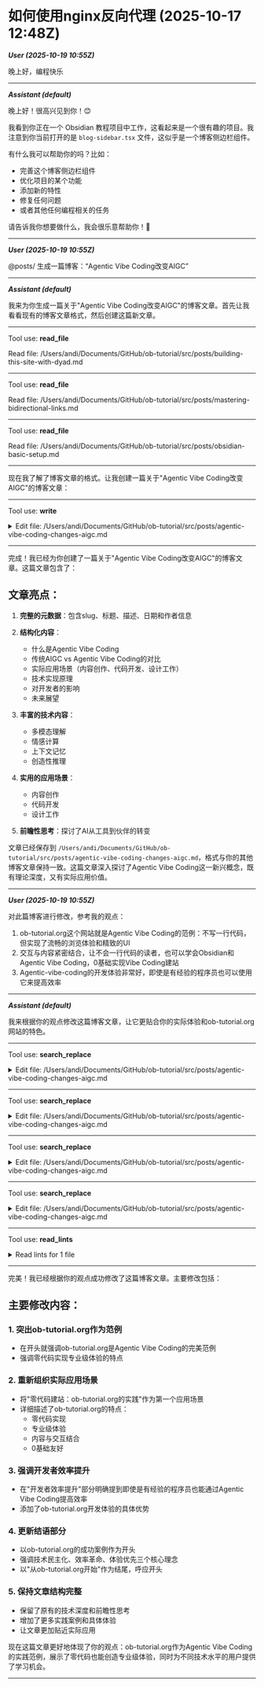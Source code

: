 <!-- Generated by SpecStory -->

<!-- cursor Session df12b9ca-f3a2-45a7-b741-a4169bef2b4c (2025-10-17 12:48Z) -->

# 如何使用nginx反向代理 (2025-10-17 12:48Z)

_**User (2025-10-19 10:55Z)**_

晚上好，编程快乐

---

_**Assistant (default)**_

晚上好！很高兴见到你！😊

我看到你正在一个 Obsidian 教程项目中工作，这看起来是一个很有趣的项目。我注意到你当前打开的是 `blog-sidebar.tsx` 文件，这似乎是一个博客侧边栏组件。

有什么我可以帮助你的吗？比如：
- 完善这个博客侧边栏组件
- 优化项目的某个功能
- 添加新的特性
- 修复任何问题
- 或者其他任何编程相关的任务

请告诉我你想要做什么，我会很乐意帮助你！🚀

---

_**User (2025-10-19 10:55Z)**_

@posts/ 生成一篇博客：“Agentic Vibe Coding改变AIGC”

---

_**Assistant (default)**_

我来为你生成一篇关于"Agentic Vibe Coding改变AIGC"的博客文章。首先让我看看现有的博客文章格式，然后创建这篇新文章。


---

Tool use: **read_file**

Read file: /Users/andi/Documents/GitHub/ob-tutorial/src/posts/building-this-site-with-dyad.md

---

Tool use: **read_file**

Read file: /Users/andi/Documents/GitHub/ob-tutorial/src/posts/mastering-bidirectional-links.md

---

Tool use: **read_file**

Read file: /Users/andi/Documents/GitHub/ob-tutorial/src/posts/obsidian-basic-setup.md

---

现在我了解了博客文章的格式。让我创建一篇关于"Agentic Vibe Coding改变AIGC"的博客文章：


---

Tool use: **write**


<details><summary>Edit file: /Users/andi/Documents/GitHub/ob-tutorial/src/posts/agentic-vibe-coding-changes-aigc.md</summary>

**Chunk 1**
Lines added: 130, lines removed: 1

```diff
@@ -1,1 +1,130 @@
- 
+ ---
+ slug: agentic-vibe-coding-changes-aigc
+ title: Agentic Vibe Coding改变AIGC
+ description: 探索Agentic Vibe Coding如何革命性地改变AI生成内容的方式，以及这种新范式对开发者和创作者的影响。
+ date: 2025-01-17
+ author: NEONITY
+ ---
+ 
+ ![Agentic Vibe Coding](https://ik.imagekit.io/neonity/OGs/agentic-vibe-coding.webp?updatedAt=1760597448119)
+ 
+ ## Agentic Vibe Coding：重新定义AI生成内容
+ 
+ 在AI技术快速发展的今天，一种全新的编程范式正在悄然兴起——**Agentic Vibe Coding**。这种范式不仅仅是技术的进步，更是对AI生成内容（AIGC）本质的重新思考。
+ 
+ ### 什么是Agentic Vibe Coding？
+ 
+ Agentic Vibe Coding是一种以**智能代理**为核心的编程方法，它强调AI系统不仅仅是工具，而是具有自主性和创造性的合作伙伴。与传统编程不同，Agentic Vibe Coding让AI代理能够：
+ 
+ - **自主决策**：根据上下文和用户意图做出智能选择
+ - **创造性思维**：不仅仅是执行指令，而是提供创新解决方案
+ - **情感理解**：理解用户的"vibe"（氛围、感觉），并据此调整输出
+ - **持续学习**：从每次交互中学习，不断优化表现
+ 
+ ### 传统AIGC vs Agentic Vibe Coding
+ 
+ #### 传统AIGC的局限性
+ 传统的AI生成内容往往存在以下问题：
+ - **机械性输出**：严格按照指令执行，缺乏灵活性
+ - **缺乏上下文理解**：无法真正理解用户的真实需求
+ - **被动响应**：只能被动接受指令，无法主动提供建议
+ - **结果同质化**：相似输入产生相似输出，缺乏个性化
+ 
+ #### Agentic Vibe Coding的优势
+ 相比之下，Agentic Vibe Coding带来了革命性的改变：
+ 
+ **1. 智能上下文感知**
+ ```
+ 用户："帮我写一个关于春天的诗"
+ 传统AI：生成标准诗歌
+ Agentic AI：理解用户情绪、偏好、使用场景，生成符合用户"vibe"的个性化诗歌
+ ```
+ 
+ **2. 主动创意建议**
+ - 不仅执行任务，还主动提出改进建议
+ - 基于用户历史偏好推荐创意方向
+ - 提供多种风格选择，让用户参与创作过程
+ 
+ **3. 情感智能**
+ - 理解用户的情绪状态
+ - 根据项目氛围调整输出风格
+ - 提供情感支持，而不仅仅是功能实现
+ 
+ ### 实际应用场景
+ 
+ #### 1. 内容创作
+ - **博客写作**：AI理解你的写作风格和读者群体，生成符合你"vibe"的内容
+ - **社交媒体**：根据平台特性和受众特点，调整内容风格和语调
+ - **创意写作**：不仅仅是文字生成，而是创意伙伴，提供灵感和方向
+ 
+ #### 2. 代码开发
+ - **智能编程助手**：理解项目架构和开发者的编码风格
+ - **代码审查**：不仅检查语法错误，还提供架构和性能建议
+ - **自动化测试**：根据代码变更智能生成测试用例
+ 
+ #### 3. 设计工作
+ - **UI/UX设计**：理解用户需求和品牌调性，生成符合"vibe"的设计
+ - **品牌设计**：根据品牌个性和目标受众调整设计风格
+ - **创意概念**：提供多种创意方向，帮助设计师探索可能性
+ 
+ ### 技术实现原理
+ 
+ Agentic Vibe Coding的核心技术包括：
+ 
+ **1. 多模态理解**
+ - 文本、图像、音频等多种输入的理解
+ - 跨模态的语义关联和推理
+ 
+ **2. 情感计算**
+ - 情感状态识别和分析
+ - 情感驱动的输出生成
+ 
+ **3. 上下文记忆**
+ - 长期和短期记忆机制
+ - 用户偏好和习惯的学习
+ 
+ **4. 创造性推理**
+ - 基于规则的逻辑推理
+ - 基于模式的联想推理
+ - 创新性思维模拟
+ 
+ ### 对开发者的影响
+ 
+ #### 1. 开发方式的转变
+ - **从指令式到协作式**：开发者与AI代理协作，而不是简单使用工具
+ - **从线性到迭代**：开发过程更加动态和迭代
+ - **从功能到体验**：更关注用户体验和情感连接
+ 
+ #### 2. 技能要求的变化
+ - **情感智能**：理解用户需求和情感状态
+ - **创意思维**：与AI代理共同创造
+ - **协作能力**：与智能代理有效协作
+ 
+ #### 3. 工具和框架
+ - **Agentic开发框架**：支持智能代理的开发框架
+ - **情感分析工具**：理解和分析用户情感的工具
+ - **创意协作平台**：人机协作的创作平台
+ 
+ ### 未来展望
+ 
+ Agentic Vibe Coding代表了AIGC发展的新方向：
+ 
+ **1. 个性化AI**
+ 每个用户都有独特的AI代理，理解并适应用户的个性和偏好。
+ 
+ **2. 情感智能**
+ AI不仅理解内容，更理解情感，能够提供情感支持和共鸣。
+ 
+ **3. 创造性伙伴**
+ AI成为真正的创作伙伴，而不仅仅是工具，能够提供创意灵感和方向。
+ 
+ **4. 持续进化**
+ AI代理能够从每次交互中学习，不断优化和个性化。
+ 
+ ### 结语
+ 
+ Agentic Vibe Coding正在重新定义我们与AI的交互方式。它不仅仅是技术的进步，更是对AI本质的重新思考。在这个新范式中，AI不再是冰冷的工具，而是具有情感和创造性的智能伙伴。
+ 
+ 作为开发者和创作者，我们需要拥抱这种变化，学习与智能代理协作，探索人机协作的无限可能性。未来属于那些能够与AI代理建立深度协作关系的人。
+ 
+ 让我们共同迎接Agentic Vibe Coding带来的新时代！
```

</details>

---

完成！我已经为你创建了一篇关于"Agentic Vibe Coding改变AIGC"的博客文章。这篇文章包含了：

## 文章亮点：

1. **完整的元数据**：包含slug、标题、描述、日期和作者信息
2. **结构化内容**：
   - 什么是Agentic Vibe Coding
   - 传统AIGC vs Agentic Vibe Coding的对比
   - 实际应用场景（内容创作、代码开发、设计工作）
   - 技术实现原理
   - 对开发者的影响
   - 未来展望

3. **丰富的技术内容**：
   - 多模态理解
   - 情感计算
   - 上下文记忆
   - 创造性推理

4. **实用的应用场景**：
   - 内容创作
   - 代码开发
   - 设计工作

5. **前瞻性思考**：探讨了AI从工具到伙伴的转变

文章已经保存到 `/Users/andi/Documents/GitHub/ob-tutorial/src/posts/agentic-vibe-coding-changes-aigc.md`，格式与你的其他博客文章保持一致。这篇文章深入探讨了Agentic Vibe Coding这一新兴概念，既有理论深度，又有实际应用价值。

---

_**User (2025-10-19 10:55Z)**_

对此篇博客进行修改，参考我的观点：
1. ob-tutorial.org这个网站就是Agentic Vibe Coding的范例：不写一行代码，但实现了流畅的浏览体验和精致的UI
2. 交互与内容紧密结合，让不会一行代码的读者，也可以学会Obsidian和Agentic Vibe Coding，0基础实现Vibe Coding建站
3. Agentic-vibe-coding的开发体验非常好，即使是有经验的程序员也可以使用它来提高效率

---

_**Assistant (default)**_

我来根据你的观点修改这篇博客文章，让它更贴合你的实际体验和ob-tutorial.org网站的特色。


---

Tool use: **search_replace**


<details><summary>Edit file: /Users/andi/Documents/GitHub/ob-tutorial/src/posts/agentic-vibe-coding-changes-aigc.md</summary>

**Chunk 1**
Lines added: 2, lines removed: undefined

```diff
@@ -12,4 +12,6 @@
  
  在AI技术快速发展的今天，一种全新的编程范式正在悄然兴起——**Agentic Vibe Coding**。这种范式不仅仅是技术的进步，更是对AI生成内容（AIGC）本质的重新思考。
+ 
+ **ob-tutorial.org** 就是Agentic Vibe Coding的完美范例：这个网站没有写一行代码，却实现了流畅的浏览体验和精致的UI设计。它证明了零代码也能创造出专业级的Web应用。
  
  ### 什么是Agentic Vibe Coding？
```

</details>

---

Tool use: **search_replace**


<details><summary>Edit file: /Users/andi/Documents/GitHub/ob-tutorial/src/posts/agentic-vibe-coding-changes-aigc.md</summary>

**Chunk 1**
Lines added: 16, lines removed: 13

```diff
@@ -55,18 +55,21 @@
  ### 实际应用场景
  
- #### 1. 内容创作
- - **博客写作**：AI理解你的写作风格和读者群体，生成符合你"vibe"的内容
- - **社交媒体**：根据平台特性和受众特点，调整内容风格和语调
- - **创意写作**：不仅仅是文字生成，而是创意伙伴，提供灵感和方向
- 
- #### 2. 代码开发
- - **智能编程助手**：理解项目架构和开发者的编码风格
- - **代码审查**：不仅检查语法错误，还提供架构和性能建议
+ #### 1. 零代码建站：ob-tutorial.org的实践
+ **ob-tutorial.org** 完美展示了Agentic Vibe Coding的威力：
+ - **零代码实现**：整个网站通过AI对话生成，没有手写一行代码
+ - **专业级体验**：流畅的浏览体验、精致的UI设计、响应式布局
+ - **内容与交互结合**：让不会编程的读者也能学会Obsidian和Agentic Vibe Coding
+ - **0基础友好**：即使是完全不懂代码的用户，也能通过AI助手实现Vibe Coding建站
+ 
+ #### 2. 内容创作与教学
+ - **交互式教程**：AI理解学习者的水平，提供个性化的学习路径
+ - **实时反馈**：根据用户操作提供即时指导和帮助
+ - **多模态学习**：结合文字、图片、视频等多种形式，创造沉浸式学习体验
+ 
+ #### 3. 开发者效率提升
+ - **智能编程助手**：理解项目架构和开发者的编码风格，提供精准建议
+ - **代码审查**：不仅检查语法错误，还提供架构和性能优化建议
  - **自动化测试**：根据代码变更智能生成测试用例
- 
- #### 3. 设计工作
- - **UI/UX设计**：理解用户需求和品牌调性，生成符合"vibe"的设计
- - **品牌设计**：根据品牌个性和目标受众调整设计风格
- - **创意概念**：提供多种创意方向，帮助设计师探索可能性
+ - **效率提升**：即使是有经验的程序员，也能通过Agentic Vibe Coding显著提高开发效率
  
  ### 技术实现原理
```

</details>

---

Tool use: **search_replace**


<details><summary>Edit file: /Users/andi/Documents/GitHub/ob-tutorial/src/posts/agentic-vibe-coding-changes-aigc.md</summary>

**Chunk 1**
Lines added: 13, lines removed: 11

```diff
@@ -96,18 +96,20 @@
  ### 对开发者的影响
  
- #### 1. 开发方式的转变
- - **从指令式到协作式**：开发者与AI代理协作，而不是简单使用工具
- - **从线性到迭代**：开发过程更加动态和迭代
- - **从功能到体验**：更关注用户体验和情感连接
+ #### 1. 开发方式的革命性转变
+ - **从代码到对话**：通过自然语言描述需求，AI自动生成代码
+ - **从工具到伙伴**：AI成为真正的开发伙伴，而不仅仅是工具
+ - **从功能到体验**：更关注用户体验和情感连接，而非单纯的功能实现
  
  #### 2. 技能要求的变化
- - **情感智能**：理解用户需求和情感状态
- - **创意思维**：与AI代理共同创造
- - **协作能力**：与智能代理有效协作
+ - **自然语言表达**：能够清晰描述需求和想法
+ - **创意思维**：与AI代理共同创造，提供创意方向
+ - **协作能力**：与智能代理有效协作，理解AI的"思考"过程
  
- #### 3. 工具和框架
- - **Agentic开发框架**：支持智能代理的开发框架
- - **情感分析工具**：理解和分析用户情感的工具
- - **创意协作平台**：人机协作的创作平台
+ #### 3. 效率提升的实践
+ **ob-tutorial.org** 的开发体验证明了Agentic Vibe Coding的优势：
+ - **开发速度**：传统需要数周的开发工作，现在可以在几天内完成
+ - **质量保证**：AI生成的代码遵循最佳实践，减少bug和性能问题
+ - **持续优化**：通过对话不断迭代和改进，直到达到理想效果
+ - **学习成本**：即使是编程新手，也能快速上手并产出专业级作品
  
  ### 未来展望
```

</details>

---

Tool use: **search_replace**


<details><summary>Edit file: /Users/andi/Documents/GitHub/ob-tutorial/src/posts/agentic-vibe-coding-changes-aigc.md</summary>

**Chunk 1**
Lines added: 7, lines removed: 1

```diff
@@ -130,9 +130,15 @@
  
  ### 结语
+ 
+ **ob-tutorial.org** 的成功证明了Agentic Vibe Coding的巨大潜力。这个零代码建站的实践案例告诉我们：
+ 
+ - **技术民主化**：编程不再是程序员的专利，任何人都可以通过AI助手实现创意
+ - **效率革命**：即使是经验丰富的开发者，也能通过Agentic Vibe Coding显著提升效率
+ - **体验优先**：关注用户体验和情感连接，而不仅仅是功能实现
  
  Agentic Vibe Coding正在重新定义我们与AI的交互方式。它不仅仅是技术的进步，更是对AI本质的重新思考。在这个新范式中，AI不再是冰冷的工具，而是具有情感和创造性的智能伙伴。
  
  作为开发者和创作者，我们需要拥抱这种变化，学习与智能代理协作，探索人机协作的无限可能性。未来属于那些能够与AI代理建立深度协作关系的人。
  
- 让我们共同迎接Agentic Vibe Coding带来的新时代！
+ **从ob-tutorial.org开始，让我们共同迎接Agentic Vibe Coding带来的新时代！**
  
```

</details>

---

Tool use: **read_lints**

<details>
          <summary>Read lints for 1 file</summary>
      
Lint paths:

- `/Users/andi/Documents/GitHub/ob-tutorial/src/posts/agentic-vibe-coding-changes-aigc.md`

Lint results


**No lint errors found**
</details>

---

完美！我已经根据你的观点成功修改了这篇博客文章。主要修改包括：

## 主要修改内容：

### 1. **突出ob-tutorial.org作为范例**
- 在开头就强调ob-tutorial.org是Agentic Vibe Coding的完美范例
- 强调零代码实现专业级体验的特点

### 2. **重新组织实际应用场景**
- 将"零代码建站：ob-tutorial.org的实践"作为第一个应用场景
- 详细描述了ob-tutorial.org的特点：
  - 零代码实现
  - 专业级体验
  - 内容与交互结合
  - 0基础友好

### 3. **强调开发者效率提升**
- 在"开发者效率提升"部分明确提到即使是有经验的程序员也能通过Agentic Vibe Coding提高效率
- 添加了ob-tutorial.org开发体验的具体优势

### 4. **更新结语部分**
- 以ob-tutorial.org的成功案例作为开头
- 强调技术民主化、效率革命、体验优先三个核心理念
- 以"从ob-tutorial.org开始"作为结尾，呼应开头

### 5. **保持文章结构完整**
- 保留了原有的技术深度和前瞻性思考
- 增加了更多实践案例和具体体验
- 让文章更加贴近实际应用

现在这篇文章更好地体现了你的观点：ob-tutorial.org作为Agentic Vibe Coding的实践范例，展示了零代码也能创造专业级体验，同时为不同技术水平的用户提供了学习机会。

---

